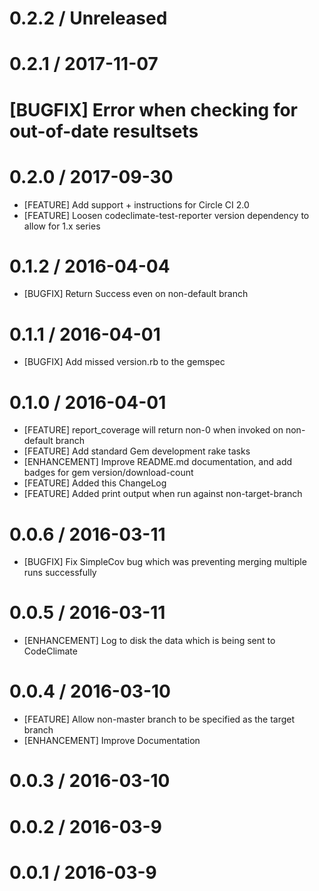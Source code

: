 # 0.2.2 / Unreleased

# 0.2.1 / 2017-11-07

# [BUGFIX] Error when checking for out-of-date resultsets

# 0.2.0 / 2017-09-30

* [FEATURE] Add support + instructions for Circle CI 2.0
* [FEATURE] Loosen codeclimate-test-reporter version dependency to allow for 1.x series

# 0.1.2 / 2016-04-04

* [BUGFIX] Return Success even on non-default branch

# 0.1.1 / 2016-04-01

* [BUGFIX] Add missed version.rb to the gemspec

# 0.1.0 / 2016-04-01

* [FEATURE] report_coverage will return non-0 when invoked on non-default branch
* [FEATURE] Add standard Gem development rake tasks
* [ENHANCEMENT] Improve README.md documentation, and add badges for gem version/download-count
* [FEATURE] Added this ChangeLog
* [FEATURE] Added print output when run against non-target-branch

# 0.0.6 / 2016-03-11

* [BUGFIX] Fix SimpleCov bug which was preventing merging multiple runs successfully

# 0.0.5 / 2016-03-11

* [ENHANCEMENT] Log to disk the data which is being sent to CodeClimate

# 0.0.4 / 2016-03-10

* [FEATURE] Allow non-master branch to be specified as the target branch
* [ENHANCEMENT] Improve Documentation

# 0.0.3 / 2016-03-10

# 0.0.2 / 2016-03-9

# 0.0.1 / 2016-03-9
